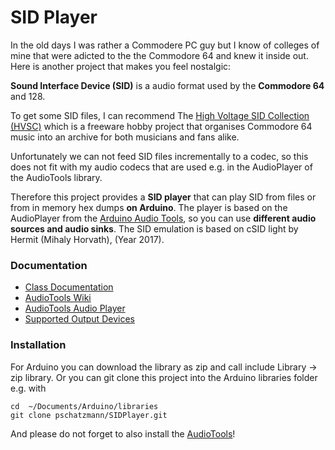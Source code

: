 # SID Player

In the old days I was rather a Commodere PC guy but I know of colleges of mine that were adicted to the the Commodore 64 and knew it inside out. Here is another project that makes you feel nostalgic: 

__Sound Interface Device (SID)__ is a audio format used by the __Commodore 64__ and 128. 

To get some SID files, I can recommend The [High Voltage SID Collection (HVSC)](https://www.hvsc.c64.org/) which is a freeware hobby project that organises Commodore 64 music into an archive for both musicians and fans alike.

Unfortunately we can not feed SID files incrementally to a codec, so this does not fit with my audio codecs that are used e.g. in the AudioPlayer of the AudioTools library.

Therefore this project provides a __SID player__ that can play SID from files or from in memory hex dumps __on Arduino__. The player is based on the AudioPlayer from the [Arduino Audio Tools](https://github.com/pschatzmann/arduino-audio-tools), so you can use __different audio sources and audio sinks__. The SID emulation is based on cSID light by Hermit (Mihaly Horvath), (Year 2017).

### Documentation

- [Class Documentation](https://pschatzmann.github.io/SIDPlayer/docs/html/annotated.html)
- [AudioTools Wiki](https://github.com/pschatzmann/arduino-audio-tools/wiki)
- [AudioTools Audio Player](https://github.com/pschatzmann/arduino-audio-tools/wiki/The-Audio-Player-Class)
- [Supported Output Devices](https://pschatzmann.github.io/arduino-audio-tools/group__io.html)

### Installation

For Arduino you can download the library as zip and call include Library -> zip library. Or you can git clone this project into the Arduino libraries folder e.g. with

```
cd  ~/Documents/Arduino/libraries
git clone pschatzmann/SIDPlayer.git
```

And please do not forget to also install the [AudioTools](https://github.com/pschatzmann/arduino-audio-tools)!